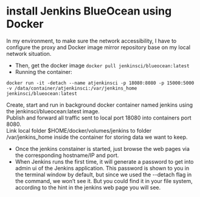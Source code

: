 
# install Jenkins BlueOcean using Docker
In my environment, to make sure the network accessibility, I have to configure the proxy and Docker image mirror repository base on my local network situation.
- Then, get the docker image `docker pull jenkinsci/blueocean:latest`
- Running the container:  
```
docker run -it -detach --name atjenkinsci -p 18080:8080 -p 15000:5000 -v /data/container/atjenkinsci:/var/jenkins_home jenkinsci/blueocean:latest
```  
Create, start and run in background docker container named jenkins using the jenkinsci/blueocean:latest image.  
Publish and forward all traffic sent to local port 18080 into containers port 8080.  
Link local folder $HOME/docker/volumes/jenkins to folder /var/jenkins_home inside the container for storing data we want to keep.
- Once the jenkins constainer is started, just browse the web pages via the corresponding hostname/IP and port.
- When Jenkins runs the first time, it will generate a password to get into admin ui of the Jenkins application. This password is shown to you in the terminal window by default, but since we used the --detach flag in the command, we won’t see it. But you could find it in your file system, according to the hint in the jenkins web page you will see.